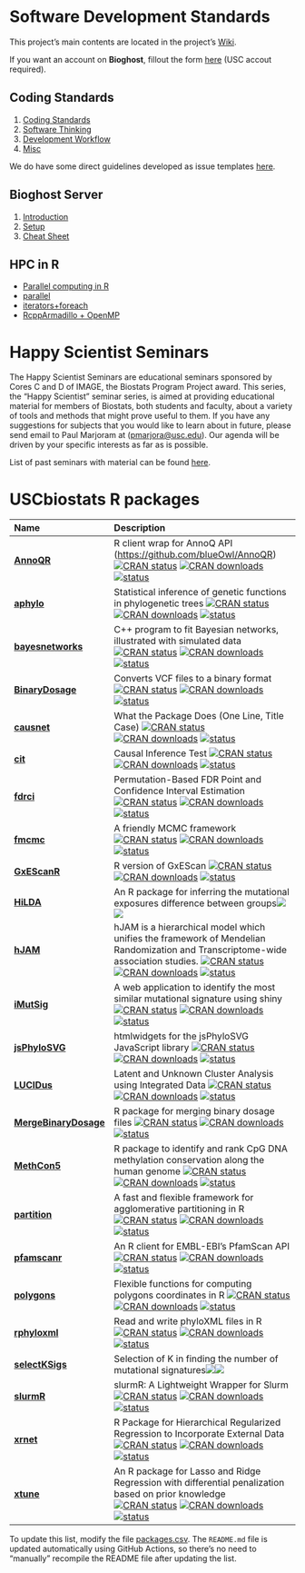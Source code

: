 Software Development Standards
================

This project’s main contents are located in the project’s
[Wiki](https://github.com/USCbiostats/CodingStandards/wiki).

If you want an account on **Bioghost**, fillout the form
[here](https://forms.gle/GLKGfydPj5LmfHWq6) (USC accout required).

## Coding Standards

1.  [Coding Standards](../../wiki/Home#coding-standards)
2.  [Software Thinking](../../wiki/Home#software-thinking)
3.  [Development Workflow](../../wiki/Home#development-workflow)
4.  [Misc](../../wiki/Home#misc)

We do have some direct guidelines developed as issue templates
[here](templates).

## Bioghost Server

1.  [Introduction](../../wiki/Biogohst-server#introduction)
2.  [Setup](../../wiki/Biogohst-server#setup)
3.  [Cheat Sheet](../../wiki/Biogohst-server#cheat-sheet)

## HPC in R

-   [Parallel computing in
    R](../../wiki/HPC-in-R#parallel-computing-in-r)  
-   [parallel](../../wiki/HPC-in-R#parallel)
-   [iterators+foreach](../../wiki/HPC-in-R#foreach)
-   [RcppArmadillo +
    OpenMP](../../wiki/HPC-in-R#rcpparmadillo-and-openmp)

# Happy Scientist Seminars

The Happy Scientist Seminars are educational seminars sponsored by Cores
C and D of IMAGE, the Biostats Program Project award. This series, the
“Happy Scientist” seminar series, is aimed at providing educational
material for members of Biostats, both students and faculty, about a
variety of tools and methods that might prove useful to them. If you
have any suggestions for subjects that you would like to learn about in
future, please send email to Paul Marjoram at (<pmarjora@usc.edu>). Our
agenda will be driven by your specific interests as far as is possible.

List of past seminars with material can be found
[here](/happy_scientist/).

# USCbiostats R packages

| Name                                                                      | Description                                                                                                                                                                                                                                                                                                                                                                                                                                         |
|:--------------------------------------------------------------------------|:----------------------------------------------------------------------------------------------------------------------------------------------------------------------------------------------------------------------------------------------------------------------------------------------------------------------------------------------------------------------------------------------------------------------------------------------------|
| [**AnnoQR**](https://github.com/USCbiostats/AnnoQR)                       | R client wrap for AnnoQ API (<https://github.com/blueOwl/AnnoQR>) [![CRAN status](https://www.r-pkg.org/badges/version/AnnoQR)](https://CRAN.R-project.org/package=AnnoQR) [![CRAN downloads](http://cranlogs.r-pkg.org/badges/grand-total/AnnoQR)](https://cran.r-project.org/package=AnnoQR) [![status](https://tinyverse.netlify.com/badge/AnnoQR)](https://CRAN.R-project.org/package=AnnoQR)                                                   |
| [**aphylo**](https://github.com/USCbiostats/aphylo)                       | Statistical inference of genetic functions in phylogenetic trees [![CRAN status](https://www.r-pkg.org/badges/version/aphylo)](https://CRAN.R-project.org/package=aphylo) [![CRAN downloads](http://cranlogs.r-pkg.org/badges/grand-total/aphylo)](https://cran.r-project.org/package=aphylo) [![status](https://tinyverse.netlify.com/badge/aphylo)](https://CRAN.R-project.org/package=aphylo)                                                    |
| [**bayesnetworks**](https://github.com/USCbiostats/bayesnetworks)         | C++ program to fit Bayesian networks, illustrated with simulated data [![CRAN status](https://www.r-pkg.org/badges/version/bayesnetworks)](https://CRAN.R-project.org/package=bayesnetworks) [![CRAN downloads](http://cranlogs.r-pkg.org/badges/grand-total/bayesnetworks)](https://cran.r-project.org/package=bayesnetworks) [![status](https://tinyverse.netlify.com/badge/bayesnetworks)](https://CRAN.R-project.org/package=bayesnetworks)     |
| [**BinaryDosage**](https://github.com/USCbiostats/BinaryDosage)           | Converts VCF files to a binary format [![CRAN status](https://www.r-pkg.org/badges/version/BinaryDosage)](https://CRAN.R-project.org/package=BinaryDosage) [![CRAN downloads](http://cranlogs.r-pkg.org/badges/grand-total/BinaryDosage)](https://cran.r-project.org/package=BinaryDosage) [![status](https://tinyverse.netlify.com/badge/BinaryDosage)](https://CRAN.R-project.org/package=BinaryDosage)                                           |
| [**causnet**](https://github.com/USCbiostats/causnet)                     | What the Package Does (One Line, Title Case) [![CRAN status](https://www.r-pkg.org/badges/version/causnet)](https://CRAN.R-project.org/package=causnet) [![CRAN downloads](http://cranlogs.r-pkg.org/badges/grand-total/causnet)](https://cran.r-project.org/package=causnet) [![status](https://tinyverse.netlify.com/badge/causnet)](https://CRAN.R-project.org/package=causnet)                                                                  |
| [**cit**](https://github.com/USCbiostats/cit)                             | Causal Inference Test [![CRAN status](https://www.r-pkg.org/badges/version/cit)](https://CRAN.R-project.org/package=cit) [![CRAN downloads](http://cranlogs.r-pkg.org/badges/grand-total/cit)](https://cran.r-project.org/package=cit) [![status](https://tinyverse.netlify.com/badge/cit)](https://CRAN.R-project.org/package=cit)                                                                                                                 |
| [**fdrci**](https://github.com/USCbiostats/fdrci)                         | Permutation-Based FDR Point and Confidence Interval Estimation [![CRAN status](https://www.r-pkg.org/badges/version/fdrci)](https://CRAN.R-project.org/package=fdrci) [![CRAN downloads](http://cranlogs.r-pkg.org/badges/grand-total/fdrci)](https://cran.r-project.org/package=fdrci) [![status](https://tinyverse.netlify.com/badge/fdrci)](https://CRAN.R-project.org/package=fdrci)                                                            |
| [**fmcmc**](https://github.com/USCbiostats/fmcmc)                         | A friendly MCMC framework [![CRAN status](https://www.r-pkg.org/badges/version/fmcmc)](https://CRAN.R-project.org/package=fmcmc) [![CRAN downloads](http://cranlogs.r-pkg.org/badges/grand-total/fmcmc)](https://cran.r-project.org/package=fmcmc) [![status](https://tinyverse.netlify.com/badge/fmcmc)](https://CRAN.R-project.org/package=fmcmc)                                                                                                 |
| [**GxEScanR**](https://github.com/USCbiostats/GxEScanR)                   | R version of GxEScan [![CRAN status](https://www.r-pkg.org/badges/version/GxEScanR)](https://CRAN.R-project.org/package=GxEScanR) [![CRAN downloads](http://cranlogs.r-pkg.org/badges/grand-total/GxEScanR)](https://cran.r-project.org/package=GxEScanR) [![status](https://tinyverse.netlify.com/badge/GxEScanR)](https://CRAN.R-project.org/package=GxEScanR)                                                                                    |
| [**HiLDA**](https://github.com/USCbiostats/HiLDA)                         | An R package for inferring the mutational exposures difference between groups[![](https://img.shields.io/badge/Bioconductor%20version-1.0.0-green.svg)](https://www.bioconductor.org/packages/HiLDA)[![](https://img.shields.io/badge/download-2643/total-blue.svg)](https://bioconductor.org/packages/stats/bioc/HiLDA)                                                                                                                            |
| [**hJAM**](https://github.com/USCbiostats/hJAM)                           | hJAM is a hierarchical model which unifies the framework of Mendelian Randomization and Transcriptome-wide association studies. [![CRAN status](https://www.r-pkg.org/badges/version/hJAM)](https://CRAN.R-project.org/package=hJAM) [![CRAN downloads](http://cranlogs.r-pkg.org/badges/grand-total/hJAM)](https://cran.r-project.org/package=hJAM) [![status](https://tinyverse.netlify.com/badge/hJAM)](https://CRAN.R-project.org/package=hJAM) |
| [**iMutSig**](https://github.com/USCbiostats/iMutSig)                     | A web application to identify the most similar mutational signature using shiny [![CRAN status](https://www.r-pkg.org/badges/version/iMutSig)](https://CRAN.R-project.org/package=iMutSig) [![CRAN downloads](http://cranlogs.r-pkg.org/badges/grand-total/iMutSig)](https://cran.r-project.org/package=iMutSig) [![status](https://tinyverse.netlify.com/badge/iMutSig)](https://CRAN.R-project.org/package=iMutSig)                               |
| [**jsPhyloSVG**](https://github.com/USCbiostats/jsPhyloSVG)               | htmlwidgets for the jsPhyloSVG JavaScript library [![CRAN status](https://www.r-pkg.org/badges/version/jsPhyloSVG)](https://CRAN.R-project.org/package=jsPhyloSVG) [![CRAN downloads](http://cranlogs.r-pkg.org/badges/grand-total/jsPhyloSVG)](https://cran.r-project.org/package=jsPhyloSVG) [![status](https://tinyverse.netlify.com/badge/jsPhyloSVG)](https://CRAN.R-project.org/package=jsPhyloSVG)                                           |
| [**LUCIDus**](https://github.com/USCbiostats/LUCIDus)                     | Latent and Unknown Cluster Analysis using Integrated Data [![CRAN status](https://www.r-pkg.org/badges/version/LUCIDus)](https://CRAN.R-project.org/package=LUCIDus) [![CRAN downloads](http://cranlogs.r-pkg.org/badges/grand-total/LUCIDus)](https://cran.r-project.org/package=LUCIDus) [![status](https://tinyverse.netlify.com/badge/LUCIDus)](https://CRAN.R-project.org/package=LUCIDus)                                                     |
| [**MergeBinaryDosage**](https://github.com/USCbiostats/MergeBinaryDosage) | R package for merging binary dosage files [![CRAN status](https://www.r-pkg.org/badges/version/MergeBinaryDosage)](https://CRAN.R-project.org/package=MergeBinaryDosage) [![CRAN downloads](http://cranlogs.r-pkg.org/badges/grand-total/MergeBinaryDosage)](https://cran.r-project.org/package=MergeBinaryDosage) [![status](https://tinyverse.netlify.com/badge/MergeBinaryDosage)](https://CRAN.R-project.org/package=MergeBinaryDosage)         |
| [**MethCon5**](https://github.com/USCbiostats/MethCon5)                   | R package to identify and rank CpG DNA methylation conservation along the human genome [![CRAN status](https://www.r-pkg.org/badges/version/MethCon5)](https://CRAN.R-project.org/package=MethCon5) [![CRAN downloads](http://cranlogs.r-pkg.org/badges/grand-total/MethCon5)](https://cran.r-project.org/package=MethCon5) [![status](https://tinyverse.netlify.com/badge/MethCon5)](https://CRAN.R-project.org/package=MethCon5)                  |
| [**partition**](https://github.com/USCbiostats/partition)                 | A fast and flexible framework for agglomerative partitioning in R [![CRAN status](https://www.r-pkg.org/badges/version/partition)](https://CRAN.R-project.org/package=partition) [![CRAN downloads](http://cranlogs.r-pkg.org/badges/grand-total/partition)](https://cran.r-project.org/package=partition) [![status](https://tinyverse.netlify.com/badge/partition)](https://CRAN.R-project.org/package=partition)                                 |
| [**pfamscanr**](https://github.com/USCbiostats/pfamscanr)                 | An R client for EMBL-EBI’s PfamScan API [![CRAN status](https://www.r-pkg.org/badges/version/pfamscanr)](https://CRAN.R-project.org/package=pfamscanr) [![CRAN downloads](http://cranlogs.r-pkg.org/badges/grand-total/pfamscanr)](https://cran.r-project.org/package=pfamscanr) [![status](https://tinyverse.netlify.com/badge/pfamscanr)](https://CRAN.R-project.org/package=pfamscanr)                                                           |
| [**polygons**](https://github.com/USCbiostats/polygons)                   | Flexible functions for computing polygons coordinates in R [![CRAN status](https://www.r-pkg.org/badges/version/polygons)](https://CRAN.R-project.org/package=polygons) [![CRAN downloads](http://cranlogs.r-pkg.org/badges/grand-total/polygons)](https://cran.r-project.org/package=polygons) [![status](https://tinyverse.netlify.com/badge/polygons)](https://CRAN.R-project.org/package=polygons)                                              |
| [**rphyloxml**](https://github.com/USCbiostats/rphyloxml)                 | Read and write phyloXML files in R [![CRAN status](https://www.r-pkg.org/badges/version/rphyloxml)](https://CRAN.R-project.org/package=rphyloxml) [![CRAN downloads](http://cranlogs.r-pkg.org/badges/grand-total/rphyloxml)](https://cran.r-project.org/package=rphyloxml) [![status](https://tinyverse.netlify.com/badge/rphyloxml)](https://CRAN.R-project.org/package=rphyloxml)                                                                |
| [**selectKSigs**](https://github.com/USCbiostats/selectKSigs)             | Selection of K in finding the number of mutational signatures[![](https://img.shields.io/badge/Bioconductor%20version-1.0.0-green.svg)](https://www.bioconductor.org/packages/selectKSigs)[![](https://img.shields.io/badge/download-1831/total-blue.svg)](https://bioconductor.org/packages/stats/bioc/selectKSigs)                                                                                                                                |
| [**slurmR**](https://github.com/USCbiostats/slurmR)                       | slurmR: A Lightweight Wrapper for Slurm [![CRAN status](https://www.r-pkg.org/badges/version/slurmR)](https://CRAN.R-project.org/package=slurmR) [![CRAN downloads](http://cranlogs.r-pkg.org/badges/grand-total/slurmR)](https://cran.r-project.org/package=slurmR) [![status](https://tinyverse.netlify.com/badge/slurmR)](https://CRAN.R-project.org/package=slurmR)                                                                             |
| [**xrnet**](https://github.com/USCbiostats/xrnet)                         | R Package for Hierarchical Regularized Regression to Incorporate External Data [![CRAN status](https://www.r-pkg.org/badges/version/xrnet)](https://CRAN.R-project.org/package=xrnet) [![CRAN downloads](http://cranlogs.r-pkg.org/badges/grand-total/xrnet)](https://cran.r-project.org/package=xrnet) [![status](https://tinyverse.netlify.com/badge/xrnet)](https://CRAN.R-project.org/package=xrnet)                                            |
| [**xtune**](https://github.com/USCbiostats/xtune)                         | An R package for Lasso and Ridge Regression with differential penalization based on prior knowledge [![CRAN status](https://www.r-pkg.org/badges/version/xtune)](https://CRAN.R-project.org/package=xtune) [![CRAN downloads](http://cranlogs.r-pkg.org/badges/grand-total/xtune)](https://cran.r-project.org/package=xtune) [![status](https://tinyverse.netlify.com/badge/xtune)](https://CRAN.R-project.org/package=xtune)                       |

To update this list, modify the file [packages.csv](packages.csv). The
`README.md` file is updated automatically using GitHub Actions, so
there’s no need to “manually” recompile the README file after updating
the list.
